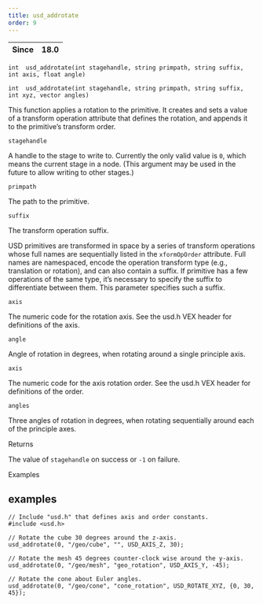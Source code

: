 ```yaml
---
title: usd_addrotate
order: 9
---
```

| Since | 18.0 |
| --- | --- |

`int  usd_addrotate(int stagehandle, string primpath, string suffix, int axis, float angle)`

`int  usd_addrotate(int stagehandle, string primpath, string suffix, int xyz, vector angles)`

This function applies a rotation to the primitive. It creates and sets a value of a transform operation attribute that defines the rotation, and appends it to the primitive’s transform order.

`stagehandle`

A handle to the stage to write to. Currently the only valid value is `0`, which means the current stage in a node. (This argument may be used in the future to allow writing to other stages.)

`primpath`

The path to the primitive.

`suffix`

The transform operation suffix.

USD primitives are transformed in space by a series of transform operations whose full names are sequentially listed in the `xformOpOrder` attribute. Full names are namespaced, encode the operation transform type (e.g., translation or rotation), and can also contain a suffix. If primitive has a few operations of the same type, it’s necessary to specify the suffix to differentiate between them. This parameter specifies such a suffix.

`axis`

The numeric code for the rotation axis. See the usd.h VEX header for definitions of the axis.

`angle`

Angle of rotation in degrees, when rotating around a single principle axis.

`axis`

The numeric code for the axis rotation order. See the usd.h VEX header for definitions of the order.

`angles`

Three angles of rotation in degrees, when rotating sequentially around each of the principle axes.

Returns

The value of `stagehandle` on success or `-1` on failure.

Examples

## examples

```vex
// Include "usd.h" that defines axis and order constants.
#include <usd.h>

// Rotate the cube 30 degrees around the z-axis.
usd_addrotate(0, "/geo/cube", "", USD_AXIS_Z, 30);

// Rotate the mesh 45 degrees counter-clock wise around the y-axis.
usd_addrotate(0, "/geo/mesh", "geo_rotation", USD_AXIS_Y, -45);

// Rotate the cone about Euler angles.
usd_addrotate(0, "/geo/cone", "cone_rotation", USD_ROTATE_XYZ, {0, 30, 45});

```
